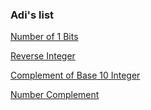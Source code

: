 ### Adi's list 

[Number of 1 Bits](https://leetcode.com/problems/number-of-1-bits)

[Reverse Integer](https://leetcode.com/problems/reverse-integer)

[Complement of Base 10 Integer](https://leetcode.com/problems/complement-of-base-10-integer)

[Number Complement](https://leetcode.com/problems/number-complement)


